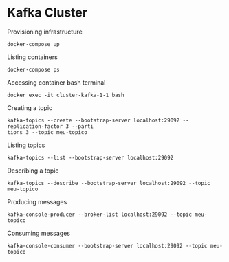 # Kafka Cluster

Provisioning infrastructure
```
docker-compose up
```

Listing containers
```
docker-compose ps
```

Accessing container bash terminal
```
docker exec -it cluster-kafka-1-1 bash
```

Creating a topic
```
kafka-topics --create --bootstrap-server localhost:29092 --replication-factor 3 --parti
tions 3 --topic meu-topico
```

Listing topics
```
kafka-topics --list --bootstrap-server localhost:29092
```

Describing a topic
```
kafka-topics --describe --bootstrap-server localhost:29092 --topic meu-topico
```

Producing messages
```
kafka-console-producer --broker-list localhost:29092 --topic meu-topico
```

Consuming messages
```
kafka-console-consumer --bootstrap-server localhost:29092 --topic meu-topico
```
